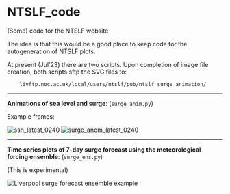 # NTSLF_code
(Some) code for the NTSLF website

The idea is that this would be a good place to keep code for the autogeneration of NTSLF plots.

At present (Jul'23) there are two scripts.
Upon completion of image file creation, both scripts sftp the SVG files to:

        livftp.noc.ac.uk/local/users/ntslf/pub/ntslf_surge_animation/

---

**Animations of sea level and surge**: (`surge_anim.py`)

Example frames:

![ssh_latest_0240](https://github.com/NOC-MSM/NTSLF_code/assets/22616872/7d785f34-f677-4383-b35f-97e6b68bda5b)
![surge_anom_latest_0240](https://github.com/NOC-MSM/NTSLF_code/assets/22616872/03b5e4f8-718c-43db-93b2-219d8813c615)


---

**Time series plots of 7-day surge forecast using the meteorological forcing ensemble**: (`surge_ens.py`)

(This is experimental)
  
![Liverpool surge forecast ensemble example](https://github.com/NOC-MSM/NTSLF_code/assets/22616872/5efd4422-1e82-438b-a4c0-e822572d9db1)
